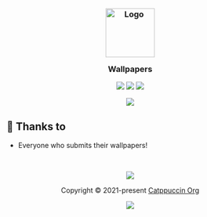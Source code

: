 <h3 align="center">
	<img src="https://raw.githubusercontent.com/catppuccin/catppuccin/main/assets/logos/exports/1544x1544_circle.png" width="100" alt="Logo"/><br/>
	<img src="https://raw.githubusercontent.com/catppuccin/catppuccin/main/assets/misc/transparent.png" height="30" width="0px"/>
	Wallpapers
	<img src="https://raw.githubusercontent.com/catppuccin/catppuccin/main/assets/misc/transparent.png" height="30" width="0px"/>
</h3>

<p align="center">
    <a href="https://github.com/rholak/catppuccin-allpapers/stargazers"><img src="https://img.shields.io/github/stars/rholak/catppuccin-wallpapers?colorA=363a4f&colorB=b7bdf8&style=for-the-badge"></a>
    <a href="https://github.com/rholak/catppuccin-wallpapers/issues"><img src="https://img.shields.io/github/issues/rholak/catppuccin-wallpapers?colorA=363a4f&colorB=f5a97f&style=for-the-badge"></a>
    <a href="https://github.com/rholak/catppuccin-wallpapers/contributors"><img src="https://img.shields.io/github/rholak/contributors/catppuccin-wallpapers?colorA=363a4f&colorB=a6da95&style=for-the-badge"></a>
</p>

<p align="center">
  <img src="https://raw.githubusercontent.com/rholak/catppuccin-wallpapers/main/minimalistic/flamingo_unicat.png" style="border-radius:2%"/>
</p>

## 💝 Thanks to

- Everyone who submits their wallpapers!


&nbsp;

<p align="center"><img src="https://raw.githubusercontent.com/catppuccin/catppuccin/main/assets/footers/gray0_ctp_on_line.svg?sanitize=true" /></p>
<p align="center">Copyright &copy; 2021-present <a href="https://github.com/catppuccin" target="_blank">Catppuccin Org</a>
<p align="center"><a href="https://github.com/catppuccin/catppuccin/blob/main/LICENSE"><img src="https://img.shields.io/static/v1.svg?style=for-the-badge&label=License&message=MIT&logoColor=d9e0ee&colorA=363a4f&colorB=b7bdf8"/></a></p>
